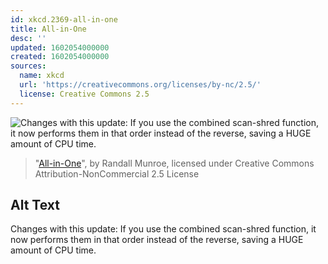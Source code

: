 ```yaml
---
id: xkcd.2369-all-in-one
title: All-in-One
desc: ''
updated: 1602054000000
created: 1602054000000
sources:
  name: xkcd
  url: 'https://creativecommons.org/licenses/by-nc/2.5/'
  license: Creative Commons 2.5
---
```

![Changes with this update: If you use the combined scan-shred function, it now performs them in that order instead of the reverse, saving a HUGE amount of CPU time.](https://imgs.xkcd.com/comics/all_in_one.png)
> "[All-in-One](https://xkcd.com/2369/)", by Randall Munroe, licensed under Creative Commons Attribution-NonCommercial 2.5 License

## Alt Text
Changes with this update: If you use the combined scan-shred function, it now performs them in that order instead of the reverse, saving a HUGE amount of CPU time.
